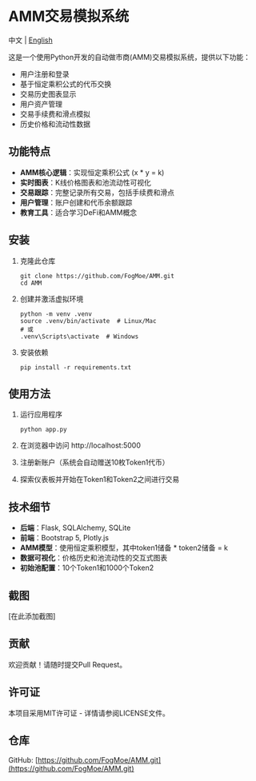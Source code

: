 # AMM交易模拟系统

中文 | [English](README.md)

这是一个使用Python开发的自动做市商(AMM)交易模拟系统，提供以下功能：

- 用户注册和登录
- 基于恒定乘积公式的代币交换
- 交易历史图表显示
- 用户资产管理
- 交易手续费和滑点模拟
- 历史价格和流动性数据

## 功能特点

- **AMM核心逻辑**：实现恒定乘积公式 (x * y = k)
- **实时图表**：K线价格图表和池流动性可视化
- **交易跟踪**：完整记录所有交易，包括手续费和滑点
- **用户管理**：账户创建和代币余额跟踪
- **教育工具**：适合学习DeFi和AMM概念

## 安装

1. 克隆此仓库
   ```
   git clone https://github.com/FogMoe/AMM.git
   cd AMM
   ```

2. 创建并激活虚拟环境
   ```
   python -m venv .venv
   source .venv/bin/activate  # Linux/Mac
   # 或
   .venv\Scripts\activate  # Windows
   ```

3. 安装依赖
   ```
   pip install -r requirements.txt
   ```

## 使用方法

1. 运行应用程序
   ```
   python app.py
   ```

2. 在浏览器中访问 http://localhost:5000

3. 注册新账户（系统会自动赠送10枚Token1代币）

4. 探索仪表板并开始在Token1和Token2之间进行交易

## 技术细节

- **后端**：Flask, SQLAlchemy, SQLite
- **前端**：Bootstrap 5, Plotly.js
- **AMM模型**：使用恒定乘积模型，其中token1储备 * token2储备 = k
- **数据可视化**：价格历史和池流动性的交互式图表
- **初始池配置**：10个Token1和1000个Token2

## 截图

[在此添加截图]

## 贡献

欢迎贡献！请随时提交Pull Request。

## 许可证

本项目采用MIT许可证 - 详情请参阅LICENSE文件。

## 仓库

GitHub: [https://github.com/FogMoe/AMM.git](https://github.com/FogMoe/AMM.git) 
